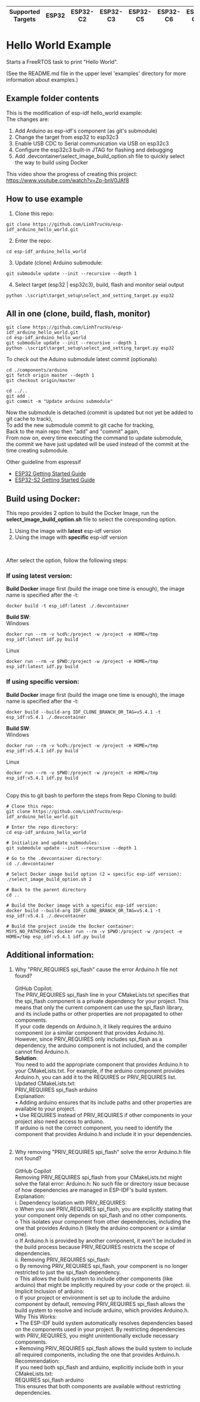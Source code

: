 | Supported Targets | ESP32 | ESP32-C2 | ESP32-C3 | ESP32-C5 | ESP32-C6 | ESP32-C61 | ESP32-H2 | ESP32-P4 | ESP32-S2 | ESP32-S3 | Linux |
| ----------------- | ----- | -------- | -------- | -------- | -------- | --------- | -------- | -------- | -------- | -------- | ----- |

# Hello World Example

Starts a FreeRTOS task to print "Hello World".

(See the README.md file in the upper level 'examples' directory for more information about examples.)

## Example folder contents

This is the modification of esp-idf hello_world example:<br>
The changes are:
1. Add Arduino as esp-idf's component (as git's submodule)
2. Change the target from esp32 to esp32c3
3. Enable USB CDC to Serial communication via USB on esp32c3
4. Configure the esp32c3 built-in JTAG for flashing and debugging
5. Add .devcontainer\select_image_build_option.sh file to quickly select the way to build using Docker

This video show the progress of creating this project:<br>
https://www.youtube.com/watch?v=Zp-bnV0JAf8

## How to use example

1. Clone this repo:<br>
```
git clone https://github.com/LinhTrucVo/esp-idf_arduino_hello_world.git
```

2. Enter the repo:<br>
```
cd esp-idf_arduino_hello_world
```

3. Update (clone) Arduino submodule:<br>
```
git submodule update --init --recursive --depth 1
```

4. Select target (esp32 | esp32c3), build, flash and monitor seial output
```
python .\script\target_setup\select_and_setting_target.py esp32
```

## All in one (clone, build, flash, monitor)
```
git clone https://github.com/LinhTrucVo/esp-idf_arduino_hello_world.git
cd esp-idf_arduino_hello_world
git submodule update --init --recursive --depth 1
python .\script\target_setup\select_and_setting_target.py esp32

```

To check out the Aduino submodule latest commit (optionals)
```
cd ./components/arduino
git fetch origin master --depth 1
git checkout origin/master

cd ../..
git add .
git commit -m "Update arduino submodule"
```
Now the submodule is detached (commit is updated but not yet be added to git cache to track),<br>
To add the new submodule commit to git cache for tracking, <br>
Back to the main repo then "add" and "commit" again,<br>
From now on, every time executing the command to update submodule, <br>
the commit we have just updated will be used instead of the commit at the time creating submodule.<br>


Other guideline from espressif
- [ESP32 Getting Started Guide](https://docs.espressif.com/projects/esp-idf/en/stable/get-started/index.html)
- [ESP32-S2 Getting Started Guide](https://docs.espressif.com/projects/esp-idf/en/latest/esp32s2/get-started/index.html)


## Build using Docker:

This repo provides 2 option to build the Docker Image, run the **select_image_build_option.sh** file to select the coresponding option.
1. Using the image with **latest** esp-idf version
2. Using the image with **specific** esp-idf version
<br>

After select the option, follow the following steps:

### If using latest version:<br>
**Build Docker** image first (build the image one time is enough), the image name is specified after the -t:
```
docker build -t esp_idf:latest ./.devcontainer
```

**Build SW**:<br>
Windows
```
docker run --rm -v %cd%:/project -w /project -e HOME=/tmp esp_idf:latest idf.py build
```
Linux
```
docker run --rm -v $PWD:/project -w /project -e HOME=/tmp esp_idf:latest idf.py build
```


### If using specific version:<br>
**Build Docker** image first (build the image one time is enough), the image name is specified after the -t:
```
docker build --build-arg IDF_CLONE_BRANCH_OR_TAG=v5.4.1 -t esp_idf:v5.4.1 ./.devcontainer
```

**Build SW**:<br>
Windows
```
docker run --rm -v %cd%:/project -w /project -e HOME=/tmp esp_idf:v5.4.1 idf.py build
```
Linux
```
docker run --rm -v $PWD:/project -w /project -e HOME=/tmp esp_idf:v5.4.1 idf.py build
```

<br>Copy this to git bash to perform the steps from Repo Cloning to build:
```
# Clone this repo:
git clone https://github.com/LinhTrucVo/esp-idf_arduino_hello_world.git

# Enter the repo directory:
cd esp-idf_arduino_hello_world

# Initialize and update submodules:
git submodule update --init --recursive --depth 1

# Go to the .devcontainer directory:
cd ./.devcontainer

# Select Docker image build option (2 = specific esp-idf version):
./select_image_build_option.sh 2

# Back to the parent directory
cd ..

# Build the Docker image with a specific esp-idf version:
docker build --build-arg IDF_CLONE_BRANCH_OR_TAG=v5.4.1 -t esp_idf:v5.4.1 ./.devcontainer

# Build the project inside the Docker container:
MSYS_NO_PATHCONV=1 docker run --rm -v $PWD:/project -w /project -e HOME=/tmp esp_idf:v5.4.1 idf.py build
```

## Additional information:
1. Why "PRIV_REQUIRES spi_flash" cause the error Arduino.h file not found?<br><br>
GitHub Copilot:<br>
The PRIV_REQUIRES spi_flash line in your CMakeLists.txt specifies that the spi_flash component is a private dependency for your project. This means that only the current component can use the spi_flash library, and its include paths or other properties are not propagated to other components.<br>
If your code depends on Arduino.h, it likely requires the arduino component (or a similar component that provides Arduino.h).<br>However, since PRIV_REQUIRES only includes spi_flash as a dependency, the arduino component is not included, and the compiler cannot find Arduino.h.<br>
**Solution**:<br>
You need to add the appropriate component that provides Arduino.h to your CMakeLists.txt. For example, if the arduino component provides Arduino.h, you can add it to the REQUIRES or PRIV_REQUIRES list.<br>
Updated CMakeLists.txt:<br>
PRIV_REQUIRES spi_flash arduino<br>
Explanation:<br>
•	Adding arduino ensures that its include paths and other properties are available to your project.<br>
•	Use REQUIRES instead of PRIV_REQUIRES if other components in your project also need access to arduino.<br>
If arduino is not the correct component, you need to identify the component that provides Arduino.h and include it in your dependencies.<br><br>

2. Why removing "PRIV_REQUIRES spi_flash" solve the error Arduino.h file not found?<br><br>
GitHub Copilot<br>
Removing PRIV_REQUIRES spi_flash from your CMakeLists.txt might solve the fatal error: Arduino.h: No such file or directory issue because of how dependencies are managed in ESP-IDF's build system.<br>
Explanation:<br>
i.	Dependency Isolation with PRIV_REQUIRES:<br>
o	When you use PRIV_REQUIRES spi_flash, you are explicitly stating that your component only depends on spi_flash and no other components.<br>
o	This isolates your component from other dependencies, including the one that provides Arduino.h (likely the arduino component or a similar one).<br>
o	If Arduino.h is provided by another component, it won't be included in the build process because PRIV_REQUIRES restricts the scope of dependencies.<br>
ii.	Removing PRIV_REQUIRES spi_flash:<br>
o	By removing PRIV_REQUIRES spi_flash, your component is no longer restricted to just the spi_flash dependency.<br>
o	This allows the build system to include other components (like arduino) that might be implicitly required by your code or the project.
iii.	Implicit Inclusion of arduino:<br>
o	If your project or environment is set up to include the arduino component by default, removing PRIV_REQUIRES spi_flash allows the build system to resolve and include arduino, which provides Arduino.h.
Why This Works:<br>
•	The ESP-IDF build system automatically resolves dependencies based on the components used in your project. By restricting dependencies with PRIV_REQUIRES, you might unintentionally exclude necessary components.<br>
•	Removing PRIV_REQUIRES spi_flash allows the build system to include all required components, including the one that provides Arduino.h.
Recommendation:<br>
If you need both spi_flash and arduino, explicitly include both in your CMakeLists.txt:<br>
REQUIRES spi_flash arduino<br>
This ensures that both components are available without restricting dependencies.

